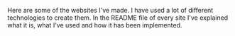 Here are some of the websites I've made.
I have used a lot of different technologies to create them.
In the README file of every site I've explained what it is, what I've used and how it has been implemented.
